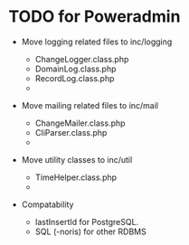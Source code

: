 # TODO for Poweradmin

* Move logging related files to inc/logging
    * ChangeLogger.class.php
    * DomainLog.class.php
    * RecordLog.class.php
    *

* Move mailing related files to inc/mail
    * ChangeMailer.class.php
    * CliParser.class.php
    *

* Move utility classes to inc/util

    * TimeHelper.class.php
    *

* Compatability

    * lastInsertId for PostgreSQL.
    * SQL (-noris) for other RDBMS
